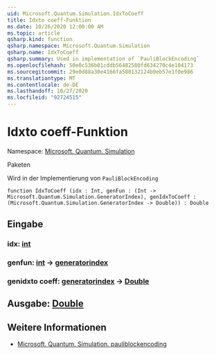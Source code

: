 ```yaml
---
uid: Microsoft.Quantum.Simulation.IdxToCoeff
title: Idxto coeff-Funktion
ms.date: 10/26/2020 12:00:00 AM
ms.topic: article
qsharp.kind: function
qsharp.namespace: Microsoft.Quantum.Simulation
qsharp.name: IdxToCoeff
qsharp.summary: Used in implementation of `PauliBlockEncoding`
ms.openlocfilehash: 50e0c536b01cddb56482580fd634270c4e104173
ms.sourcegitcommit: 29e0d88a30e4166fa580132124b0eb57e1f0e986
ms.translationtype: MT
ms.contentlocale: de-DE
ms.lasthandoff: 10/27/2020
ms.locfileid: "92724515"
---
```

# <a name="idxtocoeff-function"></a>Idxto coeff-Funktion

Namespace: [Microsoft. Quantum. Simulation](xref:Microsoft.Quantum.Simulation)

Paketen [](https://nuget.org/packages/)


Wird in der Implementierung von `PauliBlockEncoding`

```qsharp
function IdxToCoeff (idx : Int, genFun : (Int -> Microsoft.Quantum.Simulation.GeneratorIndex), genIdxToCoeff : (Microsoft.Quantum.Simulation.GeneratorIndex -> Double)) : Double
```


## <a name="input"></a>Eingabe

### <a name="idx--int"></a>idx: [int](xref:microsoft.quantum.lang-ref.int)




### <a name="genfun--int---generatorindex"></a>genfun: [int](xref:microsoft.quantum.lang-ref.int) -> [generatorindex](xref:Microsoft.Quantum.Simulation.GeneratorIndex)




### <a name="genidxtocoeff--generatorindex---double"></a>genidxto coeff: [generatorindex](xref:Microsoft.Quantum.Simulation.GeneratorIndex) -> [Double](xref:microsoft.quantum.lang-ref.double)





## <a name="output--double"></a>Ausgabe: [Double](xref:microsoft.quantum.lang-ref.double)



## <a name="see-also"></a>Weitere Informationen

- [Microsoft. Quantum. Simulation. pauliblockencoding](xref:Microsoft.Quantum.Simulation.PauliBlockEncoding)